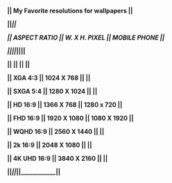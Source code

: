 
<b><p>||      My Favorite resolutions for wallpapers      ||</b></p>
<b><p>||__________________________________________________||</b></p>
<b><p>|| ASPECT RATIO    || W. X H. PIXEL || MOBILE PHONE ||</b></p>
<b><p>||_________________||_______________||______________||</b></p>
<b><p>||                 ||               ||              ||</b></p>
<b><p>|| XGA	    4:3	   ||  1024 X 768   ||              ||</b></p>
<b><p>|| SXGA	    5:4	   ||  1280 X 1024  ||              ||</b></p>
<b><p>|| HD	     16:9	   ||  1366 X 768   || 1280 x 720   ||</b></p>
<b><p>|| FHD	   16:9	   ||  1920 X 1080  || 1080 X 1920  ||</b></p>
<b><p>|| WQHD	   16:9	   ||  2560 X 1440  ||              ||</b></p>
<b><p>|| 2k      16:9    ||  2048 X 1080  ||              ||</b></p>
<b><p>|| 4K UHD  16:9    ||  3840 X 2160  ||              ||</b></p>
<b><p>||_________________||_______________||______________||</b></p> 
